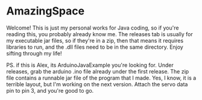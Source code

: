 # AmazingSpace

Welcome!
This is just my personal works for Java coding, so if you're reading this, you probably already know me.
The releases tab is usually for my executable jar files, so if they're in a zip,
then that means it requires libraries to run, and the .dll files need to be in the same directory.
Enjoy sifting through my life!

PS. if this is Alex, its ArduinoJavaExample you're looking for. Under releases, grab the arduino .ino file
already under the first release. The zip file contains a runnable jar file of the program that I made. Yes, I know, it 
is a terrible layout, but I'm working on the next version. Attach the servo data pin to pin 3, and you're good to go.
